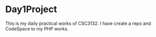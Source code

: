 # Day1Project
This is my daily practical works of CSC3132. I have create a repo and CodeSpace to my PHP works. 
